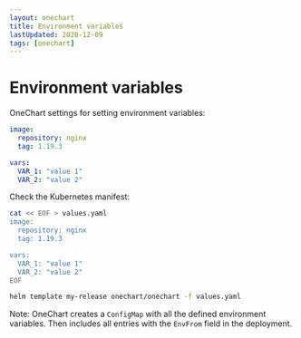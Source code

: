 ```yaml
---
layout: onechart
title: Environment variables
lastUpdated: 2020-12-09
tags: [onechart]
---
```


# Environment variables

OneChart settings for setting environment variables:

```yaml
image:
  repository: nginx
  tag: 1.19.3

vars:
  VAR_1: "value 1"
  VAR_2: "value 2"
```

Check the Kubernetes manifest:

```bash
cat << EOF > values.yaml
image:
  repository: nginx
  tag: 1.19.3

vars:
  VAR_1: "value 1"
  VAR_2: "value 2"
EOF

helm template my-release onechart/onechart -f values.yaml
```

Note: OneChart creates a `ConfigMap` with all the defined environment variables.
Then includes all entries with the `EnvFrom` field in the deployment.

